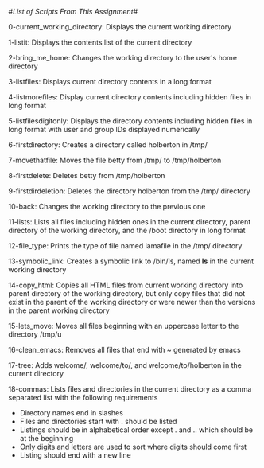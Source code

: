#*List of Scripts From This Assignment*#

0-current_working_directory: Displays the current working directory

1-listit: Displays the contents list of the current directory

2-bring_me_home: Changes the working directory to the user's home directory

3-listfiles: Displays current directory contents in a long format

4-listmorefiles: Display current directory contents including hidden files in long format

5-listfilesdigitonly: Displays the directory contents including hidden files in long format with user and group IDs displayed numerically

6-firstdirectory: Creates a directory called holberton in /tmp/

7-movethatfile: Moves the file betty from /tmp/ to /tmp/holberton

8-firstdelete: Deletes betty from /tmp/holberton

9-firstdirdeletion: Deletes the directory holberton from the /tmp/ directory

10-back: Changes the working directory to the previous one

11-lists: Lists all files including hidden ones in the current directory, parent directory of the working directory, and the /boot directory in long format

12-file_type: Prints the type of file named iamafile in the /tmp/ directory

13-symbolic_link: Creates a symbolic link to /bin/ls, named __ls__ in the current working directory

14-copy_html: Copies all HTML files from current working directory into parent directory of the working directory, but only copy files that did not exist in the parent of the working directory or were newer than the versions in the parent working directory

15-lets_move: Moves all files beginning with an uppercase letter to the directory /tmp/u

16-clean_emacs: Removes all files that end with ~ generated by emacs

17-tree: Adds welcome/, welcome/to/, and welcome/to/holberton in the current directory

18-commas: Lists files and directories in the current directory as a comma separated list with the following requirements

* Directory names end in slashes
* Files and directories start with . should be listed
* Listings should be in alphabetical order except . and .. which should be at the beginning
* Only digits and letters are used to sort where digits should come first
* Listing should end with a new line